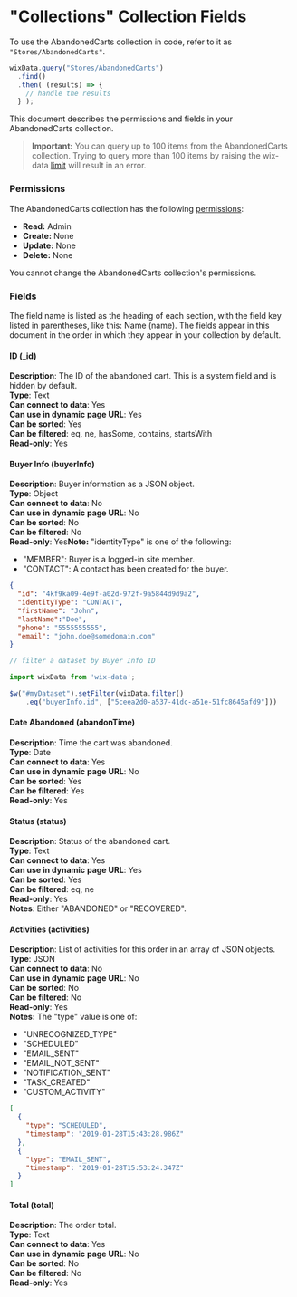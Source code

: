 

# "Collections" Collection Fields







To use the AbandonedCarts collection in code, refer to it as `"Stores/AbandonedCarts"`.

```javascript
wixData.query("Stores/AbandonedCarts")
  .find()
  .then( (results) => {
    // handle the results
  } );
```

This document describes the permissions and fields in your AbandonedCarts collection.





> **Important:**
> You can query up to 100 items from the AbandonedCarts collection. Trying to query more than 100 items by raising the wix-data [limit](https://www.wix.com/corvid/reference/wix-data.WixDataQuery.html#limit) will result in an error.



### Permissions 

The AbandonedCarts collection has the following [permissions](https://support.wix.com/en/article/about-collection-permissions):

-   **Read:** Admin 
-   **Create:** None
-   **Update:** None
-   **Delete:** None

You cannot change the AbandonedCarts collection's permissions. 

### Fields 

The field name is listed as the heading of each section, with the field key listed in parentheses, like this: Name (name). The fields appear in this document in the order in which they appear in your collection by default.

#### ID (\_id) 

**Description**: The ID of the abandoned cart. This is a system field and is hidden by default.  
**Type**: Text  
**Can connect to data**: Yes  
**Can use in dynamic page URL**: Yes  
**Can be sorted**: Yes  
**Can be filtered**: eq, ne, hasSome, contains, startsWith  
**Read-only**: Yes

#### Buyer Info (buyerInfo) 

**Description**: Buyer information as a JSON object.  
**Type**: Object  
**Can connect to data**: No  
**Can use in dynamic page URL**: No  
**Can be sorted**: No  
**Can be filtered**: No  
**Read-only**: Yes**Note:** "identityType" is one of the following:
-   "MEMBER": Buyer is a logged-in site member.
-   "CONTACT": A contact has been created for the buyer.

```json
{
  "id": "4kf9ka09-4e9f-a02d-972f-9a5844d9d9a2",
  "identityType": "CONTACT",
  "firstName": "John",
  "lastName":"Doe",
  "phone": "5555555555",
  "email": "john.doe@somedomain.com"
}
```

```javascript
// filter a dataset by Buyer Info ID

import wixData from 'wix-data';

$w("#myDataset").setFilter(wixData.filter()
    .eq("buyerInfo.id", ["5ceea2d0-a537-41dc-a51e-51fc8645afd9"]))
```

#### Date Abandoned (abandonTime) 

**Description**: Time the cart was abandoned.  
**Type**: Date  
**Can connect to data**: Yes  
**Can use in dynamic page URL**: No  
**Can be sorted**: Yes  
**Can be filtered**: Yes  
**Read-only**: Yes

#### Status (status) 

**Description**: Status of the abandoned cart.  
**Type**: Text  
**Can connect to data**: Yes  
**Can use in dynamic page URL**: Yes  
**Can be sorted**: Yes  
**Can be filtered**: eq, ne  
**Read-only**: Yes  
**Notes**: Either "ABANDONED" or "RECOVERED".

#### Activities (activities) 

**Description**: List of activities for this order in an array of JSON objects.  
**Type**: JSON  
**Can connect to data**: No  
**Can use in dynamic page URL**: No  
**Can be sorted**: No  
**Can be filtered**: No  
**Read-only**: Yes  
**Notes:** The "type" value is one of:  
-   "UNRECOGNIZED\_TYPE"
-   "SCHEDULED"
-   "EMAIL\_SENT"
-   "EMAIL\_NOT\_SENT"
-   "NOTIFICATION\_SENT"
-   "TASK\_CREATED"
-   "CUSTOM\_ACTIVITY"

```json
[
  {
    "type": "SCHEDULED",
    "timestamp": "2019-01-28T15:43:28.986Z"
  },
  {
    "type": "EMAIL_SENT",
    "timestamp": "2019-01-28T15:53:24.347Z"
  }
]
```

#### Total (total) 

**Description**: The order total.  
**Type**: Text  
**Can connect to data**: Yes  
**Can use in dynamic page URL**: No  
**Can be sorted**: No  
**Can be filtered**: No  
**Read-only**: Yes